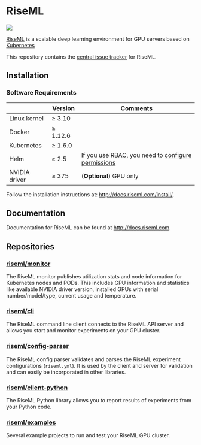 # RiseML

<img src="https://cdn.riseml.com/img/banner_github_blueprint.png" />

[RiseML](https://riseml.com) is a scalable deep learning environment for GPU servers based on [Kubernetes](https://kubernetes.io)

This repository contains the [central issue tracker](https://github.com/riseml/riseml/issues) for RiseML.

## Installation

### Software Requirements

|               | Version   | Comments                |
| ------------- | --------- | ----------------------- |
| Linux kernel  | ≥ 3.10    |                         |
| Docker        | ≥ 1.12.6  |                         |
| Kubernetes    | ≥ 1.6.0   |                         |
| Helm          | ≥ 2.5     | If you use RBAC, you need to [configure permissions](http://docs.riseml.com/install/kubernetes.html#helm-setup) |
| NVIDIA driver | ≥ 375     | (**Optional**) GPU only |

Follow the installation instructions at: <http://docs.riseml.com/install/>.

## Documentation

Documentation for RiseML can be found at <http://docs.riseml.com>.

## Repositories

### [riseml/monitor](https://github.com/riseml/monitor)

The RiseML monitor publishes utilization stats and node information for Kubernetes nodes and PODs.
This includes GPU information and statistics like available NVIDIA driver version, installed GPUs with serial number/model/type, current  usage and temperature.

### [riseml/cli](https://github.com/riseml/cli)

The RiseML command line client connects to the RiseML API server and allows you start and monitor experiments on your GPU cluster.

### [riseml/config-parser](https://github.com/riseml/config-parser)

The RiseML config parser validates and parses the RiseML experiment configurations (`riseml.yml`).
It is used by the client and server for validation and can easily be incorporated in other libraries.

### [riseml/client-python](https://github.com/riseml/client-python)

The RiseML Python library allows you to report results of experiments from your Python code.

### [riseml/examples](https://github.com/riseml/examples)

Several example projects to run and test your RiseML GPU cluster.
